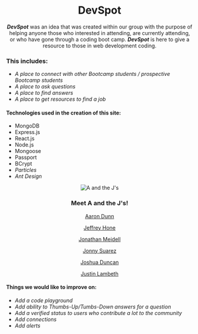 <div align="center">

# DevSpot

_**DevSpot**_ was an idea that was created within our group with the purpose of helping anyone those who interested in attending, are currently attending, or who have gone through a coding boot camp. _**DevSpot**_ is here to give a resource to those in web development coding.
</div>

### This includes:
* _A place to connect with other Bootcamp students / prospective Bootcamp students_
* _A place to ask questions_
* _A place to find answers_
* _A place to get resources to find a job_

#### Technologies used in the creation of this site:
* MongoDB
* Express.js
* React.js
* Node.js
* Mongoose
* Passport
* BCrypt
* _Particles_
* _Ant Design_

<div align="center">

![A and the J's](https://enter_heroku_link_here.herokuapp.com/_screenshot/AandtheJs.png)

### Meet A and the J's!
[Aaron Dunn](https://www.linkedin.com/in/k-aaron-dunn/)

[Jeffrey Hone](https://www.linkedin.com/in/terik-hone-38b671bb/)

[Jonathan Meidell](https://www.linkedin.com/in/jonathan-meidell-4394286a/)

[Jonny Suarez](https://www.linkedin.com/in/jonathan-suarez-a93778121/)

[Joshua Duncan](https://www.linkedin.com/in/joshua-duncan-393456b9/)

[Justin Lambeth](https://www.linkedin.com/in/justin-lambeth/)
</div>

#### Things we would like to improve on:
* _Add a code playground_
* _Add ability to Thumbs-Up/Tumbs-Down answers for a question_
* _Add a verified status to users who contribute a lot to the community_
* _Add connections_
* _Add alerts_
